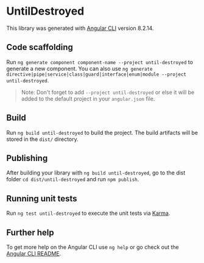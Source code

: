 # UntilDestroyed

This library was generated with [Angular CLI](https://github.com/angular/angular-cli) version 8.2.14.

## Code scaffolding

Run `ng generate component component-name --project until-destroyed` to generate a new component. You can also use `ng generate directive|pipe|service|class|guard|interface|enum|module --project until-destroyed`.
> Note: Don't forget to add `--project until-destroyed` or else it will be added to the default project in your `angular.json` file. 

## Build

Run `ng build until-destroyed` to build the project. The build artifacts will be stored in the `dist/` directory.

## Publishing

After building your library with `ng build until-destroyed`, go to the dist folder `cd dist/until-destroyed` and run `npm publish`.

## Running unit tests

Run `ng test until-destroyed` to execute the unit tests via [Karma](https://karma-runner.github.io).

## Further help

To get more help on the Angular CLI use `ng help` or go check out the [Angular CLI README](https://github.com/angular/angular-cli/blob/master/README.md).
